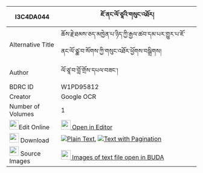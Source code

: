|I3C4DA044|ཇོ་ནང་ལོ་ཙཱའི་གསུང་འཐོར། 
| --- | --- 
|Alternative Title |ཆོས་རྗེ་ཐམས་ཅད་མཁྱེན་པ་ཉིད་ཀྱི་རྒྱལ་ཚབ་དམ་པར་གྱུར་པ་ཇོ་ནང་ལོ་ཙྪ་བ་སོགས་ཀྱི་གསུང་འཐོར་ཕྱོགས་བསྒྲིགས།
|Author| ལོ་ཙཱ་བ་བློ་གྲོས་དཔལ་བཟང་།
|BDRC ID | W1PD95812
|Creator | Google OCR
|Number of Volumes| 1
|<img width="25" src="https://img.icons8.com/color/25/000000/edit-property.png">Edit Online| [<img width="25" src="https://avatars.githubusercontent.com/u/45091458?s=200&v=4"> Open in Editor](http://editor.openpecha.org/I3C4DA044)
|<img width="25" src="https://img.icons8.com/fluent/48/000000/download-2.png"/>  Download | [![](https://img.icons8.com/color/20/000000/txt.png)Plain Text](https://github.com/Openpecha/I3C4DA044/releases/download/v1/jo_nang_lo_tse_sung_tor_plain_I3C4DA044.zip), [![](https://img.icons8.com/color/20/000000/txt.png)Text with Pagination](https://github.com/Openpecha/I3C4DA044/releases/download/v1/jo_nang_lo_tse_sung_tor_pages_I3C4DA044.zip)
|<img width="25" src="https://img.icons8.com/plasticine/100/000000/pictures-folder.png"/>  Source Images | [<img width="25" src="https://library.bdrc.io/icons/BUDA-small.svg"> Images of text file open in BUDA](https://library.bdrc.io/show/bdr:W1PD95812)